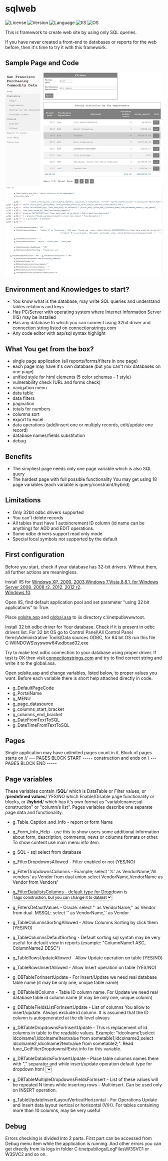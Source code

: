 # sqlweb

![License](https://img.shields.io/badge/license-Apache%202.0-green)
![Version](https://img.shields.io/badge/version-1.02-yellow)
![Language](https://img.shields.io/badge/Language-ASP%20Classic-blue)
![IIS](https://img.shields.io/badge/IIS%20version-Any-blue)
![OS](https://img.shields.io/badge/OS-Any%20from%20Windows%202000-blue)

This is framework to create web site by using only SQL queries. 

If you have never created a front-end to databases or reports for the web before, then it's time to try it with this framework.

## Sample Page and Code

![Page](https://github.com/vku1/sqlweb/blob/main/sample_page.jpg)
![Code](https://github.com/vku1/sqlweb/blob/main/sample_code.jpg)

## Environment and Knowledges to start?

- You know what is the database, may write SQL queries and understand tables relations and keys
- Has PC/Server with operating system where Internet Information Server (IIS) may be installed
- Has any database to which you can connect using 32bit driver and connection string listed on [connectionstrings.com](https://www.connectionstrings.com)
- Any code editor with asp/sql syntax highlight

## What You get from the box?

- single page application (all reports/forms/filters in one page)
- each page may have it's own database (but you can't mix databases on one page)
- unified style for html elements (5 color schemas - 1 style)
- vulnerability check (URL and forms check)
- navigation menu 
- data table
- data filters
- pagination
- totals for numbers
- columns sort
- export to excel
- data operations (add/insert one or multiply records, edit/update one record)
- database names/fields substitution
- debug

## Benefits

- The simpliest page needs only one page variable which is also SQL query
- The hardest page with full possible functionality You may get using 18 page variables (each variable is query/constraint/hybrid)

## Limitations

- Only 32bit odbc drivers supported
- You can't delete records
- All tables must have 1 autoincrement ID column (id name can be anything) for ADD and EDIT operations.
- Some odbc drivers support read only mode
- Special local symbols not supported by the default

## First configuration

Before you start, check if your database has 32-bit drivers. Without them, all further actions are meaningless. 

Install IIS for [Windows XP, 2000, 2003](http://www.shotdev.com/asp/asp-installation/install-iis-windows-xp-2000-2003/),[Windows 7,Vista,8,8.1, for Windows Server 2008, 2008 r2, 2012, 2012 r2](https://docs.microsoft.com/en-us/iis/application-frameworks/running-classic-asp-applications-on-iis-7-and-iis-8/classic-asp-not-installed-by-default-on-iis).  
[Windows 10](https://docs.microsoft.com/en-us/answers/questions/370931/does-iis-in-windows-10-support-an-asp-web-site.html).

Open IIS, find default application pool and set parameter "using 32 bit applications" to True.

Place [sqlsite.asp](https://github.com/vku1/sqlweb/blob/main/sqlsite.asp) and [global.asa](https://github.com/vku1/sqlweb/blob/main/global.asa) to iis directory c:\inetpub\wwwroot\.

Install 32 bit odbc driver for Your database. 
Check if it is present in odbc drivers list. 
For 32 bit OS go to Control Panel\All Control Panel Items\Administrative Tools\Data sources ODBC, 
for 64 bit OS run this file C:\WINDOWS\syswow64\odbcad32.exe

Try to make test odbc connection to your database using proper driver. If test is OK then 
visit [connectionstrings.com](https://www.connectionstrings.com) and try to find correct string and write it to the global.asa.

Open sqlsite.asp and change variables, listed below, to proper values you want. Before each variable there is short help attached directly in code.
- g_DefaultPageCode
- g_PortalName
- g_MENU
- g_page_datasource
- g_columns_start_bracket
- g_columns_end_bracket
- g_DateFromTextToSQL
- g_DateTimeFromTextToSQL

## Pages

Single application may have unlimited pages count in it. 
Block of pages starts on // --- PAGES BLOCK START ----- construction and ends on \\ --- PAGES BLOCK END -----

## Page variables

These variables contain /**SQL**/ which is DataTable or Filter values, or /**predefined values**/ YES/NO which Enable/Disable page functionality or blocks, or /**hybrid**/ which has it's own format as "variablename;sql construction" or "column/s list". 
Pages variables describe one separate page data and functionality.

- g_Table_Caption_and_Info - report or form Name

- g_Form_Info_Help - use this to show users some additional information about form, description, comments, news or columns formats or other. To show content use main menu info item.
 
- g_SQL - sql select from database
 
- g_FilterDropdownsAllowed - Filter enabled or not (YES/NO)

- g_FilterDropdownsColumns - Example; select '%' as VendorName,'All vendors' as Vendor from dual union select VendorName,VendorName as Vendor from Vendors'

- g_FilterDatalistsColumns - default type for Dropdown is <select><option> tags construction, but you can change it to datalist
  
- g_FiltersDefaultValues - Oracle: select '' as VendorName,'' as Vendor from dual. MSSQL: select '' as VendorName,'' as Vendor. 
  
- g_TableColumnsSortingAllowed - Allow Columns Sorting by click them (YES/NO)
  
- g_TableColumnsDefaultSorting - Default sorting sql syntah may be very useful for default view in reports (example: "ColumnName1 ASC, ColumnName2 DESC")	
  
- g_TableRowsUpdateAllowed - Allow Update operation on table (YES/NO)
  
- g_TableRowsInsertAllowed - Allow Insert operation on table (YES/NO)
  
- g_DBTableForInsertUpdate - For Insert/Update we need real database table name (it may be only one, unique table name)
  
- g_DBTableIdColumn - Table ID column name. For Update we need real database table id column name (it may be only one, unique column)
  
- g_DBTableFieldsListForInsertUpdate - List of columns You allow to insert/update. Always exclude id column. It is assumed that the ID column is autogenerated at the db level always
  
- g_DBTableDropdownsForInsertUpdate - This is replacement of id columns in table to the readable values. Example: "idcolname1;select idcolname1,idcolname1textvalue from sometable1;idcolname2;select idcolname2,idcolname2textvalue from sometable2;". Read func_GetFilterDropdownsIfExist info for this variable.
  
- g_DBTableDatalistsForInsertUpdate - Place table columns names there with "," separator and while insert/update operation default type for dropdown html <SELECT> will be changed to <DATALIST> which support search in it. Very good for long lists.
  
- g_DBTableMultipleDropdownsFieldsForInsert - List of these values will be repeated N times while inserting rows - Multiinsert. Can be used only on INSERT operation. 
  
- g_TableUpdateInsertLayoutVerticalHorizontal	- For Operations Update and Insert data layout vertical or horisontal (V/H). For tables containing more than 10 columns, may be very useful	

## Debug

Errors checking is divided into 2 parts. First part can be accessed from Debug menu item while the application is running. 
And other errors you can get directly from iis logs in folder C:\inetpub\logs\LogFiles\W3SVC1 or W3SVC2 and so on. 
